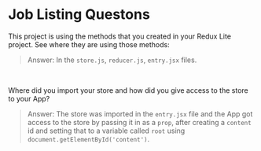 # Job Listing Questons

This project is using the methods that you created in your Redux Lite project. See where they are using those methods:
> Answer: In the `store.js`, `reducer.js`, `entry.jsx` files. 

&nbsp;

Where did you import your store and how did you give access to the store to your App?
> Answer: The store was imported in the `entry.jsx` file and the App got access to the store by passing it in as a `prop`, after creating a `content` id and setting that to a variable called `root` using `document.getElementById('content')`. 
